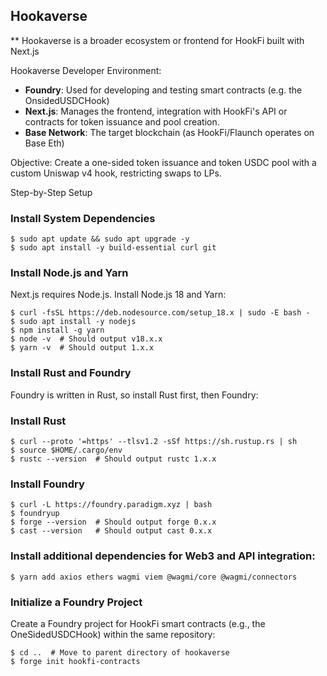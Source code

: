 ## Hookaverse

** Hookaverse is a broader ecosystem or frontend for HookFi built with Next.js

Hookaverse Developer Environment:

- **Foundry**: Used for developing and testing smart contracts (e.g. the OnsidedUSDCHook)
- **Next.js**: Manages the frontend, integration with HookFi's API or contracts for token issuance and pool creation.
- **Base Network**: The target blockchain (as HookFi/Flaunch operates on Base Eth)

Objective: Create a one-sided token issuance and token USDC pool with a custom Uniswap v4 hook, restricting swaps to LPs.

Step-by-Step Setup

### Install System Dependencies

```shell
$ sudo apt update && sudo apt upgrade -y
$ sudo apt install -y build-essential curl git
```

### Install Node.js and Yarn
Next.js requires Node.js. Install Node.js 18 and Yarn:


```shell
$ curl -fsSL https://deb.nodesource.com/setup_18.x | sudo -E bash -
$ sudo apt install -y nodejs
$ npm install -g yarn
$ node -v  # Should output v18.x.x
$ yarn -v  # Should output 1.x.x
```
### Install Rust and Foundry
Foundry is written in Rust, so install Rust first, then Foundry:

### Install Rust

```shell
$ curl --proto '=https' --tlsv1.2 -sSf https://sh.rustup.rs | sh
$ source $HOME/.cargo/env
$ rustc --version  # Should output rustc 1.x.x
```

### Install Foundry

```shell
$ curl -L https://foundry.paradigm.xyz | bash
$ foundryup
$ forge --version  # Should output forge 0.x.x
$ cast --version   # Should output cast 0.x.x
```

### Install additional dependencies for Web3 and API integration:

```shell
$ yarn add axios ethers wagmi viem @wagmi/core @wagmi/connectors
```

### Initialize a Foundry Project
Create a Foundry project for HookFi smart contracts (e.g., the OneSidedUSDCHook) within the same repository:


```shell
$ cd ..  # Move to parent directory of hookaverse
$ forge init hookfi-contracts
```
